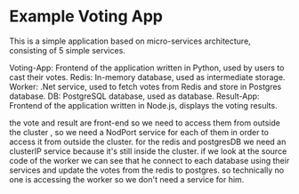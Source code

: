 Example Voting App
=========
This is a simple application based on micro-services architecture, consisting of 5 simple services.

Voting-App: Frontend of the application written in Python, used by users to cast their votes.
Redis: In-memory database, used as intermediate storage.
Worker: .Net service, used to fetch votes from Redis and store in Postgres database.
DB: PostgreSQL database, used as database.
Result-App: Frontend of the application written in Node.js, displays the voting results.




the vote and result are front-end so we need to access them from outside the cluster , so we need a NodPort service for each of them in order to access it from outside the cluster.
for the redis and postgresDB we need an clusterIP service because it's still inside the cluster.
if we look at the source code of the worker we can see that he connect to each database using their services and update the votes from the redis to postgres. so technically no one is accessing the worker so we don't need a service for him.

